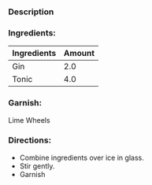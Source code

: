 ### Description

### Ingredients:
| Ingredients | Amount |
| ----------- | ------ |
| Gin         | 2.0    |
| Tonic       | 4.0    |

### Garnish:
Lime Wheels


### Directions:
-  Combine ingredients over ice in glass. 
- Stir  gently.
- Garnish